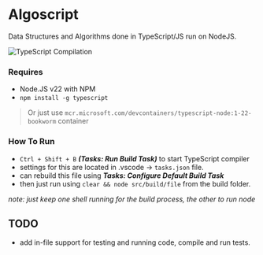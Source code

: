 # Algoscript
Data Structures and Algorithms done in TypeScript/JS run on NodeJS.

![TypeScript Compilation](https://github.com/OTonGitHub/Algoscript/actions/workflows/ts.node.js.yml/badge.svg)

### Requires
- Node.JS v22 with NPM
- `npm install -g typescript`
> Or just use `mcr.microsoft.com/devcontainers/typescript-node:1-22-bookworm` container

### How To Run
- `Ctrl + Shift + B` ***(Tasks: Run Build Task)*** to start TypeScript compiler
- settings for this are located in .vscode -> `tasks.json` file.
- can rebuild this file using ***Tasks: Configure Default Build Task***
- then just run using `clear && node src/build/file` from the build folder.

*note: just keep one shell running for the build process, the other to run node*

## TODO
- add in-file support for testing and running code, compile and run tests.
